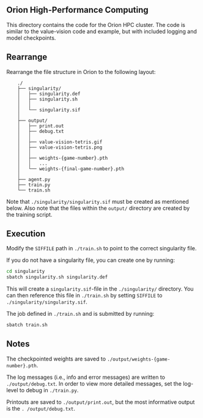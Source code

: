 Orion High-Performance Computing
--------------------------------

This directory contains the code for the Orion HPC cluster. The code is similar to the value-vision
code and example, but with included logging and model checkpoints.

Rearrange
---------

Rearrange the file structure in Orion to the following layout:

```
    ./
    ├── singularity/
    │   ├── singularity.def
    │   ├── singularity.sh
    │   │
    │   └── singularity.sif
    │
    ├── output/
    │   ├── print.out
    │   ├── debug.txt
    │   │
    │   ├── value-vision-tetris.gif
    │   ├── value-vision-tetris.png
    │   │
    │   ├── weights-{game-number}.pth
    │   │   ...
    │   └── weights-{final-game-number}.pth
    │
    ├── agent.py
    ├── train.py
    └── train.sh
```

Note that `./singularity/singularity.sif` must be created as mentioned below. Also note that
the files within the `output/` directory are created by the training script.

Execution
---------

Modify the `SIFFILE` path in `./train.sh` to point to the correct singularity file.

If you do not have a singularity file, you can create one by running:

```bash
cd singularity
sbatch singularity.sh singularity.def
```
    
This will create a `singularity.sif`-file in the `./singularity/` directory. You can then
reference this file in `./train.sh` by setting `SIFFILE` to `./singularity/singularity.sif`.

The job defined in `./train.sh` and is submitted by running:
    
```bash
sbatch train.sh
```

Notes
-----

The checkpointed weights are saved to `./output/weights-{game-number}.pth`.

The log messages (i.e., info and error messages) are written to `./output/debug.txt`. In order 
to view more detailed messages, set the log-level to debug in `./train.py`. 

Printouts are saved to `./output/print.out`, but the most informative output is the `.
/output/debug.txt`.
